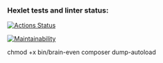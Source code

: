 ### Hexlet tests and linter status:
[![Actions Status](https://github.com/IlyaChehov/php-project-45/actions/workflows/hexlet-check.yml/badge.svg)](https://github.com/IlyaChehov/php-project-45/actions)

[![Maintainability](https://api.codeclimate.com/v1/badges/31162ffc71846d220bda/maintainability)](https://codeclimate.com/github/IlyaChehov/php-project-45/maintainability)


chmod +x bin/brain-even
composer dump-autoload